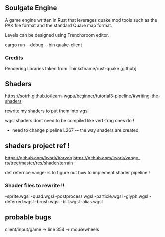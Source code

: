 
## Soulgate Engine 

A game engine written in Rust that leverages quake mod tools such as the PAK file format and the standard Quake map format.  

Levels can be designed using Trenchbroom editor. 






cargo run --debug --bin quake-client


### Credits 

Rendering libraries taken from  Thinkofname/rust-quake [github]




## Shaders 

https://sotrh.github.io/learn-wgpu/beginner/tutorial3-pipeline/#writing-the-shaders


rewrite my shaders to put them into wgsl 

wgsl shaders dont need to be compiled like vert-frag ones do ! 



- need to change pipeline  L267  -- the way shaders are created.  


## shaders project ref !
 https://github.com/kvark/baryon
 https://github.com/kvark/vange-rs/tree/master/res/shader/terrain


 def refernce vange-rs to figure out how to implement shader pipeline ! 



 ### Shader files to rewrite !!
 -sprite.wgsl
 -quad.wgsl
 -postprocess.wgsl
 -particle.wgsl
 -glyph.wgsl
 -deferred.wgsl 
 -brush.wgsl
 -blit.wgsl 
 -alias.wgsl 


 ## probable bugs 
 client/input/game -> line 354 -> mousewheels 